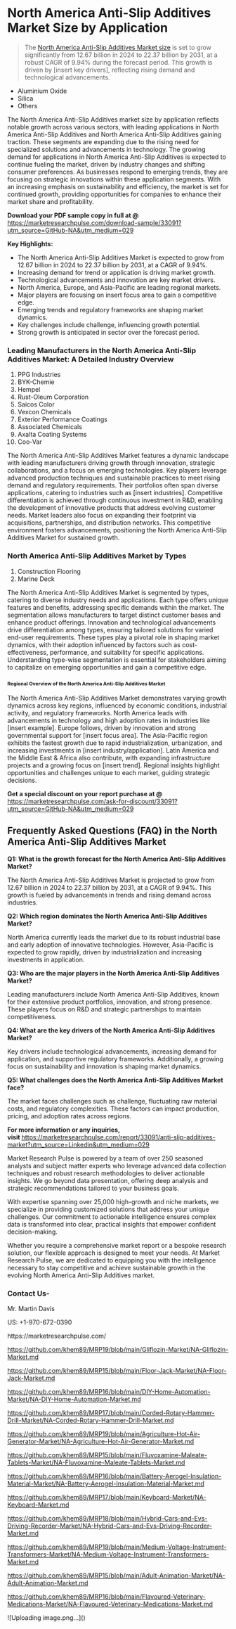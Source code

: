 <h1>North America Anti-Slip Additives Market&nbsp;Size by Application</h1><blockquote><p>The <a href="https://marketresearchpulse.com/download-sample/33091?utm_source=GitHub-NA&amp;utm_medium=029">North America Anti-Slip Additives Market size</a> is set to grow significantly from 12.67 billion in 2024 to 22.37 billion by 2031, at a robust CAGR of 9.94% during the forecast period. This growth is driven by [insert key drivers], reflecting rising demand and technological advancements.</p></blockquote><ul><li>Aluminium Oxide<li> Silica<li> Others</li></ul><p>The North America Anti-Slip Additives market size by application reflects notable growth across various sectors, with leading applications in North America Anti-Slip Additives and North America Anti-Slip Additives gaining traction. These segments are expanding due to the rising need for specialized solutions and advancements in technology. The growing demand for applications in North America Anti-Slip Additives is expected to continue fueling the market, driven by industry changes and shifting consumer preferences. As businesses respond to emerging trends, they are focusing on strategic innovations within these application segments. With an increasing emphasis on sustainability and efficiency, the market is set for continued growth, providing opportunities for companies to enhance their market share and profitability.</p><p><strong>Download your PDF sample copy in full at @ </strong><a href="https://marketresearchpulse.com/download-sample/33091?utm_source=GitHub-NA&amp;utm_medium=029">https://marketresearchpulse.com/download-sample/33091?utm_source=GitHub-NA&amp;utm_medium=029</a></p><p><strong>Key Highlights: </strong></p><ul><li>The North America Anti-Slip Additives Market is expected to grow from 12.67 billion in 2024 to 22.37 billion by 2031, at a CAGR of 9.94%.</li><li>Increasing demand for trend or application is driving market growth.</li><li>Technological advancements and innovation are key market drivers.</li><li>North America, Europe, and Asia-Pacific are leading regional markets.</li><li>Major players are focusing on insert focus area to gain a competitive edge.</li><li>Emerging trends and regulatory frameworks are shaping market dynamics.</li><li>Key challenges include challenge, influencing growth potential.</li><li>Strong growth is anticipated in sector over the forecast period.</li></ul><h3>Leading Manufacturers in the North America Anti-Slip Additives Market: A Detailed Industry Overview</h3><ol><li>PPG Industries</li><li>BYK-Chemie</li><li>Hempel</li><li>Rust-Oleum Corporation</li><li>Saicos Color</li><li>Vexcon Chemicals</li><li>Exterior Performance Coatings</li><li>Associated Chemicals</li><li>Axalta Coating Systems</li><li>Coo-Var</li></ol><div class="flex max-w-full flex-col flex-grow"><div class="min-h-8 text-message flex w-full flex-col items-end gap-2 whitespace-normal break-words [.text-message+&amp;]:mt-5" dir="auto" data-message-author-role="assistant" data-message-id="fd8432e4-4910-450d-b182-61b7bfb0a01f" data-message-model-slug="gpt-4o"><div class="flex w-full flex-col gap-1 empty:hidden first:pt-[3px]"><div class="markdown prose w-full break-words dark:prose-invert light"><p>The North America Anti-Slip Additives Market features a dynamic landscape with leading manufacturers driving growth through innovation, strategic collaborations, and a focus on emerging technologies. Key players leverage advanced production techniques and sustainable practices to meet rising demand and regulatory requirements. Their portfolios often span diverse applications, catering to industries such as [insert industries]. Competitive differentiation is achieved through continuous investment in R&amp;D, enabling the development of innovative products that address evolving customer needs. Market leaders also focus on expanding their footprint via acquisitions, partnerships, and distribution networks. This competitive environment fosters advancements, positioning the North America Anti-Slip Additives Market for sustained growth.</p></div></div></div></div><h3>North America Anti-Slip Additives Market by Types</h3><ol><li>Construction Flooring<li> Marine Deck</li></ol><div class="flex max-w-full flex-col flex-grow"><div class="min-h-8 text-message flex w-full flex-col items-end gap-2 whitespace-normal break-words [.text-message+&amp;]:mt-5" dir="auto" data-message-author-role="assistant" data-message-id="084470be-0bb7-4664-bddf-5156b4f41249" data-message-model-slug="gpt-4o-mini"><div class="flex w-full flex-col gap-1 empty:hidden first:pt-[3px]"><div class="markdown prose w-full break-words dark:prose-invert light"><p>The North America Anti-Slip Additives Market is segmented by types, catering to diverse industry needs and applications. Each type offers unique features and benefits, addressing specific demands within the market. The segmentation allows manufacturers to target distinct customer bases and enhance product offerings. Innovation and technological advancements drive differentiation among types, ensuring tailored solutions for varied end-user requirements. These types play a pivotal role in shaping market dynamics, with their adoption influenced by factors such as cost-effectiveness, performance, and suitability for specific applications. Understanding type-wise segmentation is essential for stakeholders aiming to capitalize on emerging opportunities and gain a competitive edge.</p></div></div></div></div><h3><span style="font-size: 11px;">Regional Overview of the North America Anti-Slip Additives Market</span></h3><div class="flex max-w-full flex-col flex-grow"><div class="min-h-8 text-message flex w-full flex-col items-end gap-2 whitespace-normal break-words [.text-message+&amp;]:mt-5" dir="auto" data-message-author-role="assistant" data-message-id="e9038762-ce64-4e30-91c9-9bd413514231" data-message-model-slug="gpt-4o-mini"><div class="flex w-full flex-col gap-1 empty:hidden first:pt-[3px]"><div class="markdown prose w-full break-words dark:prose-invert light"><p>The North America Anti-Slip Additives Market demonstrates varying growth dynamics across key regions, influenced by economic conditions, industrial activity, and regulatory frameworks. North America leads with advancements in technology and high adoption rates in industries like [insert example]. Europe follows, driven by innovation and strong governmental support for [insert focus area]. The Asia-Pacific region exhibits the fastest growth due to rapid industrialization, urbanization, and increasing investments in [insert industry/application]. Latin America and the Middle East &amp; Africa also contribute, with expanding infrastructure projects and a growing focus on [insert trend]. Regional insights highlight opportunities and challenges unique to each market, guiding strategic decisions.</p></div></div></div></div><p><strong>Get a special discount on your report purchase at @ </strong><a href="https://marketresearchpulse.com/ask-for-discount/33091?utm_source=GitHub-NA&amp;utm_medium=029">https://marketresearchpulse.com/ask-for-discount/33091?utm_source=GitHub-NA&amp;utm_medium=029</a></p><h2>Frequently Asked Questions (FAQ) in the North America Anti-Slip Additives Market</h2><p><strong>Q1: What is the growth forecast for the North America Anti-Slip Additives Market?</strong></p><p>The North America Anti-Slip Additives Market is projected to grow from 12.67 billion in 2024 to 22.37 billion by 2031, at a CAGR of 9.94%. This growth is fueled by advancements in trends and rising demand across industries.</p><p><strong>Q2: Which region dominates the North America Anti-Slip Additives Market?</strong></p><p>North America currently leads the market due to its robust industrial base and early adoption of innovative technologies. However, Asia-Pacific is expected to grow rapidly, driven by industrialization and increasing investments in application.</p><p><strong>Q3: Who are the major players in the North America Anti-Slip Additives Market?</strong></p><p>Leading manufacturers include North America Anti-Slip Additives, known for their extensive product portfolios, innovation, and strong presence. These players focus on R&amp;D and strategic partnerships to maintain competitiveness.</p><p><strong>Q4: What are the key drivers of the North America Anti-Slip Additives Market?</strong></p><p>Key drivers include technological advancements, increasing demand for application, and supportive regulatory frameworks. Additionally, a growing focus on sustainability and innovation is shaping market dynamics.</p><p><strong>Q5: What challenges does the North America Anti-Slip Additives Market face?</strong></p><p>The market faces challenges such as challenge, fluctuating raw material costs, and regulatory complexities. These factors can impact production, pricing, and adoption rates across regions.</p><p><strong>For more information or any inquiries, visit&nbsp;</strong><a href="https://marketresearchpulse.com/report/33091/anti-slip-additives-market?utm_source=Linkedin&utm_medium=029">https://marketresearchpulse.com/report/33091/anti-slip-additives-market?utm_source=Linkedin&utm_medium=029</a></p><p>Market Research Pulse is powered by a team of over 250 seasoned analysts and subject matter experts who leverage advanced data collection techniques and robust research methodologies to deliver actionable insights. We go beyond data presentation, offering deep analysis and strategic recommendations tailored to your business goals.</p><p>With expertise spanning over 25,000 high-growth and niche markets, we specialize in providing customized solutions that address your unique challenges. Our commitment to actionable intelligence ensures complex data is transformed into clear, practical insights that empower confident decision-making.</p><p>Whether you require a comprehensive market report or a bespoke research solution, our flexible approach is designed to meet your needs. At Market Research Pulse, we are dedicated to equipping you with the intelligence necessary to stay competitive and achieve sustainable growth in the evolving North America Anti-Slip Additives market.</p><h3><strong>Contact Us-</strong></h3><p>Mr. Martin Davis</p><p>US: +1-970-672-0390</p><p>https://marketresearchpulse.com/</p><p><a href="https://github.com/khem89/MRP19/blob/main/Gliflozin-Market/NA-Gliflozin-Market.md">https://github.com/khem89/MRP19/blob/main/Gliflozin-Market/NA-Gliflozin-Market.md</a></p><p><a href="https://github.com/khem89/MRP15/blob/main/Floor-Jack-Market/NA-Floor-Jack-Market.md">https://github.com/khem89/MRP15/blob/main/Floor-Jack-Market/NA-Floor-Jack-Market.md</a></p><p><a href="https://github.com/khem89/MRP16/blob/main/DIY-Home-Automation-Market/NA-DIY-Home-Automation-Market.md">https://github.com/khem89/MRP16/blob/main/DIY-Home-Automation-Market/NA-DIY-Home-Automation-Market.md</a></p><p><a href="https://github.com/khem89/MRP17/blob/main/Corded-Rotary-Hammer-Drill-Market/NA-Corded-Rotary-Hammer-Drill-Market.md">https://github.com/khem89/MRP17/blob/main/Corded-Rotary-Hammer-Drill-Market/NA-Corded-Rotary-Hammer-Drill-Market.md</a></p><p><a href="https://github.com/khem89/MRP19/blob/main/Agriculture-Hot-Air-Generator-Market/NA-Agriculture-Hot-Air-Generator-Market.md">https://github.com/khem89/MRP19/blob/main/Agriculture-Hot-Air-Generator-Market/NA-Agriculture-Hot-Air-Generator-Market.md</a></p><p><a href="https://github.com/khem89/MRP15/blob/main/Fluvoxamine-Maleate-Tablets-Market/NA-Fluvoxamine-Maleate-Tablets-Market.md">https://github.com/khem89/MRP15/blob/main/Fluvoxamine-Maleate-Tablets-Market/NA-Fluvoxamine-Maleate-Tablets-Market.md</a></p><p><a href="https://github.com/khem89/MRP16/blob/main/Battery-Aerogel-Insulation-Material-Market/NA-Battery-Aerogel-Insulation-Material-Market.md">https://github.com/khem89/MRP16/blob/main/Battery-Aerogel-Insulation-Material-Market/NA-Battery-Aerogel-Insulation-Material-Market.md</a></p><p><a href="https://github.com/khem89/MRP17/blob/main/Keyboard-Market/NA-Keyboard-Market.md">https://github.com/khem89/MRP17/blob/main/Keyboard-Market/NA-Keyboard-Market.md</a></p><p><a href="https://github.com/khem89/MRP18/blob/main/Hybrid-Cars-and-Evs-Driving-Recorder-Market/NA-Hybrid-Cars-and-Evs-Driving-Recorder-Market.md">https://github.com/khem89/MRP18/blob/main/Hybrid-Cars-and-Evs-Driving-Recorder-Market/NA-Hybrid-Cars-and-Evs-Driving-Recorder-Market.md</a></p><p><a href="https://github.com/khem89/MRP19/blob/main/Medium-Voltage-Instrument-Transformers-Market/NA-Medium-Voltage-Instrument-Transformers-Market.md">https://github.com/khem89/MRP19/blob/main/Medium-Voltage-Instrument-Transformers-Market/NA-Medium-Voltage-Instrument-Transformers-Market.md</a></p><p><a href="https://github.com/khem89/MRP15/blob/main/Adult-Animation-Market/NA-Adult-Animation-Market.md">https://github.com/khem89/MRP15/blob/main/Adult-Animation-Market/NA-Adult-Animation-Market.md</a></p><p><a href="https://github.com/khem89/MRP16/blob/main/Flavoured-Veterinary-Medications-Market/NA-Flavoured-Veterinary-Medications-Market.md">https://github.com/khem89/MRP16/blob/main/Flavoured-Veterinary-Medications-Market/NA-Flavoured-Veterinary-Medications-Market.md</a></p>
![Uploading image.png…]()

